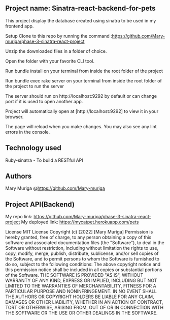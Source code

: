 ## Project name: Sinatra-react-backend-for-pets
This project display the database created  using sinatra to be used in my frontend app.

Setup
Clone to this repo by running the command :https://github.com/Mary-muriga/phase-3-sinatra-react-project

Unzip the downloaded files in a folder of choice.

Open the folder with your favorite CLI tool.

Run bundle install on your terminal from inside the root folder of the project

Run bundle exec rake server on your terminal from inside the root folder of the project to run the server

The server should run on http://localhost:9292 by default or can change port if it is used to open another app.

Project will automatically open at [http://localhost:9292] to view it in your browser.

The page will reload when you make changes. You may also see any lint errors in the console.

## Technology used
Ruby-sinatra - To build a RESTful API

## Authors
Mary Muriga @https://github.com/Mary-muriga


## Project API(Backend)
My repo link: https://github.com/Mary-muriga/phase-3-sinatra-react-project
My deployed link: https://mycatpet.herokuapp.com/pets

License
MIT License Copyright (c) [2022] [Mary Muriga] Permission is hereby granted, free of charge, to any person obtaining a copy of this software and associated documentation files (the "Software"), to deal in the Software without restriction, including without limitation the rights to use, copy, modify, merge, publish, distribute, sublicense, and/or sell copies of the Software, and to permit persons to whom the Software is furnished to do so, subject to the following conditions: The above copyright notice and this permission notice shall be included in all copies or substantial portions of the Software. THE SOFTWARE IS PROVIDED "AS IS", WITHOUT WARRANTY OF ANY KIND, EXPRESS OR IMPLIED, INCLUDING BUT NOT LIMITED TO THE WARRANTIES OF MERCHANTABILITY, FITNESS FOR A PARTICULAR PURPOSE AND NONINFRINGEMENT. IN NO EVENT SHALL THE AUTHORS OR COPYRIGHT HOLDERS BE LIABLE FOR ANY CLAIM, DAMAGES OR OTHER LIABILITY, WHETHER IN AN ACTION OF CONTRACT, TORT OR OTHERWISE, ARISING FROM, OUT OF OR IN CONNECTION WITH THE SOFTWARE OR THE USE OR OTHER DEALINGS IN THE SOFTWARE.